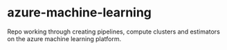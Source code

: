 # azure-machine-learning
Repo working through creating pipelines, compute clusters and estimators on the azure machine learning platform.  
